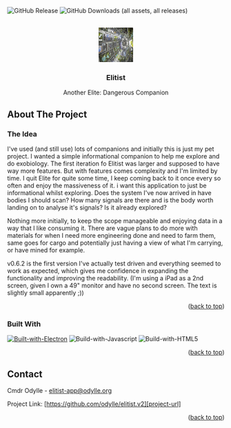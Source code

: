 <!-- Improved compatibility of back to top link: See: https://github.com/othneildrew/Best-README-Template/pull/73 -->
<a name="readme-top"></a>
<!--
*** Thanks for checking out the Best-README-Template. If you have a suggestion
*** that would make this better, please fork the repo and create a pull request
*** or simply open an issue with the tag "enhancement".
*** Don't forget to give the project a star!
*** Thanks again! Now go create something AMAZING! :D
-->

<!-- PROJECT SHIELDS -->
<!--
*** I'm using markdown "reference style" links for readability.
*** Reference links are enclosed in brackets [ ] instead of parentheses ( ).
*** See the bottom of this document for the declaration of the reference variables
*** for contributors-url, forks-url, etc. This is an optional, concise syntax you may use.
*** https://www.markdownguide.org/basic-syntax/#reference-style-links
-->
![GitHub Release][github-release-shield]
![GitHub Downloads (all assets, all releases)][github-downloads-shield]

<!-- PROJECT LOGO -->
<br />
<div align="center">
  <a href="https://github.com/odylle/elitist.v2">
    <img src="renderer/static/images/elitist-background.jpg" alt="Logo" width="80" height="80">
  </a>

  <h3 align="center">Elitist</h3>

  <p align="center">
    Another Elite: Dangerous Companion
  </p>
</div>

<!-- ABOUT THE PROJECT -->
## About The Project

### The Idea
I've used (and still use) lots of companions and initially this is just my pet project. I wanted a simple informational companion to help me explore and do exobiology. The first iteration fo Elitist was larger and supposed to have way more features. But with features comes complexity and I'm limited by time. I quit Elite for quite some time, I keep coming back to it once every so often and enjoy the massiveness of it. 
i want this application to just be informational whilst exploring. Does the system I've now arrived in have bodies I should scan? How many signals are there and is the body worth landing on to analyse it's signals? Is it already explored? 

Nothing more initially, to keep the scope manageable and enjoying data in a way that I like consuming it.
There are vague plans to do more with materials for when I need more engineering done and need to farm them, same goes for cargo and potentially just having a view of what I'm carrying, or have mined for example.

v0.6.2 is the first version I've actually test driven and everything seemed to work as expected, which gives me confidence in expanding the functionality and improving the readability. (I'm using a iPad as a 2nd screen, given I own a 49" monitor and have no second screen. The text is slightly small apparently ;))



<p align="right">(<a href="#readme-top">back to top</a>)</p>

### Built With
[![Built-with-Electron][electron-shield]][electron-url]
![Build-with-Javascript][javascript-shield]
![Build-with-HTML5][html5-shield]

<p align="right">(<a href="#readme-top">back to top</a>)</p>


<!-- CONTACT -->
## Contact

Cmdr Odylle - elitist-app@odylle.org

Project Link: [https://github.com/odylle/elitist.v2][project-url]

<p align="right">(<a href="#readme-top">back to top</a>)</p>


<!-- MARKDOWN LINKS & IMAGES -->
<!-- https://www.markdownguide.org/basic-syntax/#reference-style-links -->
[project-url]: https://github.com/odylle/elitist.v2
[github-release-shield]: https://img.shields.io/github/v/release/odylle/elitist.v2?style=for-the-badge
[github-downloads-shield]: https://img.shields.io/github/downloads/odylle/elitist.v2/total?style=for-the-badge
[electron-shield]: https://img.shields.io/badge/Electron-FFFFFF?style=for-the-badge&logo=electron&logoColor=47848F&logoSize=auto&color=444444
[electron-url]: https://www.electronjs.org/
[javascript-shield]: https://img.shields.io/badge/Javascript-FFFFFF?style=for-the-badge&logo=javascript&logoColor=F7DF1E&logoSize=auto&color=444444
[html5-shield]: https://img.shields.io/badge/HTML5-FFFFFF?style=for-the-badge&logo=html5&logoColor=E34F26&logoSize=auto&color=444444
